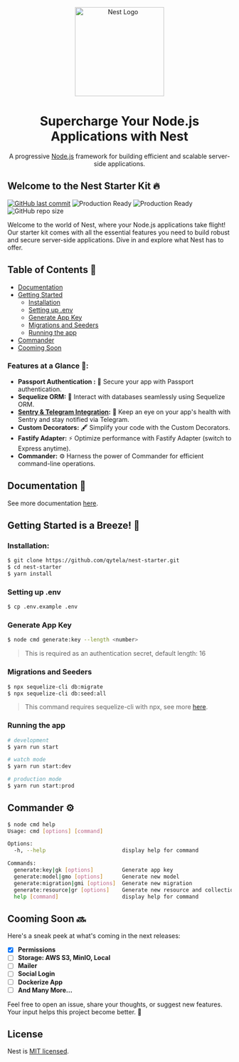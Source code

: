 <p align="center">
  <a href="http://nestjs.com/" target="blank"><img src="https://nestjs.com/img/logo-small.svg" width="200" alt="Nest Logo" /></a>
</p>

<div align="center">
  <h1>Supercharge Your Node.js Applications with Nest</h1>
  <p>A progressive <a href="http://nodejs.org" target="_blank">Node.js</a> framework for building efficient and scalable server-side applications.</p>
</div>

## Welcome to the Nest Starter Kit 🔥

[![GitHub last commit](https://img.shields.io/github/last-commit/qytela/nest-example.svg)](https://github.com/qytela/nest-example/commits/1.x)
![Production Ready](https://img.shields.io/badge/production-ready-brightgreen.svg)
![Production Ready](https://img.shields.io/badge/maintained-yes-brightgreen.svg)
![GitHub repo size](https://img.shields.io/github/repo-size/qytela/nest-example.svg)

Welcome to the world of Nest, where your Node.js applications take flight! Our starter kit comes with all the essential features you need to build robust and secure server-side applications. Dive in and explore what Nest has to offer.

## Table of Contents 📕

- [Documentation](#documentation-📁)
- [Getting Started](#getting-started-is-a-breeze-🚀)
  - [Installation](#installation)
  - [Setting up .env](#setting-up-env)
  - [Generate App Key](#generate-app-key)
  - [Migrations and Seeders](#migrations-and-seeders)
  - [Running the app](#running-the-app)
- [Commander](#commander-⚙️)
- [Cooming Soon](#cooming-soon-🔜)

### Features at a Glance 💪:

- **Passport Authentication :** 🔐 Secure your app with Passport authentication.
- **Sequelize ORM:** 🎲 Interact with databases seamlessly using Sequelize ORM.
- **[Sentry & Telegram Integration](https://github.com/qytela/nest-starter/blob/1.x/SENTRY.md):** 🚨 Keep an eye on your app's health with Sentry and stay notified via Telegram.
- **Custom Decorators:** 🖋 Simplify your code with the Custom Decorators.
- **Fastify Adapter:** ⚡ Optimize performance with Fastify Adapter (switch to Express anytime).
- **Commander:** ⚙️ Harness the power of Commander for efficient command-line operations.

## **Documentation** 📁

See more documentation [here](https://github.com/qytela/nest-starter/blob/1.x/DOCS.md).

## **Getting Started is a Breeze! 🚀**

### **Installation:**

```bash
$ git clone https://github.com/qytela/nest-starter.git
$ cd nest-starter
$ yarn install
```

### **Setting up .env**

```bash
$ cp .env.example .env
```

### **Generate App Key**

```bash
$ node cmd generate:key --length <number>
```

> This is required as an authentication secret, default length: 16

### **Migrations and Seeders**

```bash
$ npx sequelize-cli db:migrate
$ npx sequelize-cli db:seed:all
```

> This command requires sequelize-cli with npx, see more [here](https://sequelize.org/docs/v6/other-topics/migrations).

### **Running the app**

```bash
# development
$ yarn run start

# watch mode
$ yarn run start:dev

# production mode
$ yarn run start:prod
```

## **Commander** ⚙️

```bash
$ node cmd help
Usage: cmd [options] [command]

Options:
  -h, --help                        display help for command

Commands:
  generate:key|gk [options]         Generate app key
  generate:model|gmo [options]      Generate new model
  generate:migration|gmi [options]  Generate new migration
  generate:resource|gr [options]    Generate new resource and collection
  help [command]                    display help for command
```

## **Cooming Soon** 🔜

Here's a sneak peek at what's coming in the next releases:

- [x] **Permissions**
- [ ] **Storage: AWS S3, MinIO, Local**
- [ ] **Mailer**
- [ ] **Social Login**
- [ ] **Dockerize App**
- [ ] **And Many More...**

Feel free to open an issue, share your thoughts, or suggest new features. Your input helps this project become better. 🌟

## **License**

Nest is [MIT licensed](LICENSE).
